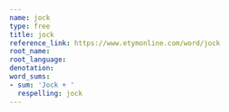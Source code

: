 ```yaml
---
name: jock
type: free
title: jock
reference_link: https://www.etymonline.com/word/jock
root_name: 
root_language: 
denotation: 
word_sums:
- sum: 'Jock + '
  respelling: jock
---
```

